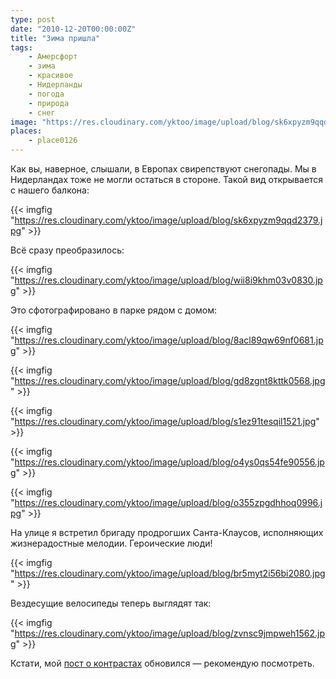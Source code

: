 ```yaml
---
type: post
date: "2010-12-20T00:00:00Z"
title: "Зима пришла"
tags:
    - Амерсфорт
    - зима
    - красивое
    - Нидерланды
    - погода
    - природа
    - снег
image: "https://res.cloudinary.com/yktoo/image/upload/blog/sk6xpyzm9qqd2379.jpg"
places:
    - place0126
---
```


Как вы, наверное, слышали, в Европах свирепствуют снегопады. Мы в Нидерландах тоже не могли остаться в стороне. Такой вид открывается с нашего балкона:

{{< imgfig "https://res.cloudinary.com/yktoo/image/upload/blog/sk6xpyzm9qqd2379.jpg" >}}

<!--more-->

Всё сразу преобразилось:

{{< imgfig "https://res.cloudinary.com/yktoo/image/upload/blog/wii8i9khm03v0830.jpg" >}}

Это сфотографировано в парке рядом с домом:

{{< imgfig "https://res.cloudinary.com/yktoo/image/upload/blog/8acl89qw69nf0681.jpg" >}}

{{< imgfig "https://res.cloudinary.com/yktoo/image/upload/blog/gd8zgnt8kttk0568.jpg" >}}

{{< imgfig "https://res.cloudinary.com/yktoo/image/upload/blog/s1ez91tesqil1521.jpg" >}}

{{< imgfig "https://res.cloudinary.com/yktoo/image/upload/blog/o4ys0qs54fe90556.jpg" >}}

{{< imgfig "https://res.cloudinary.com/yktoo/image/upload/blog/o355zpgdhhoq0996.jpg" >}}

На улице я встретил бригаду продрогших Санта-Клаусов, исполняющих жизнерадостные мелодии. Героические люди!

{{< imgfig "https://res.cloudinary.com/yktoo/image/upload/blog/br5myt2i56bi2080.jpg" >}}

Вездесущие велосипеды теперь выглядят так:

{{< imgfig "https://res.cloudinary.com/yktoo/image/upload/blog/zvnsc9jmpweh1562.jpg" >}}

Кстати, мой [пост о контрастах](0063) обновился — рекомендую посмотреть.

